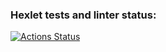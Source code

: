 ### Hexlet tests and linter status:
[![Actions Status](https://github.com/KirilDz/backend-project-lvl3/workflows/hexlet-check/badge.svg)](https://github.com/KirilDz/backend-project-lvl3/actions)